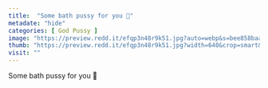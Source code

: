 ```yaml
---
title:  "Some bath pussy for you 🤍"
metadate: "hide"
categories: [ God Pussy ]
image: "https://preview.redd.it/efqp3n48r9k51.jpg?auto=webp&s=bee858baafc374fca043baabd9d050a3fbb8a7c9"
thumb: "https://preview.redd.it/efqp3n48r9k51.jpg?width=640&crop=smart&auto=webp&s=d2f9d5a0517836c7c1265decce89a58538b134bc"
visit: ""
---
```

Some bath pussy for you 🤍

